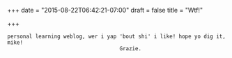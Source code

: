 +++
date = "2015-08-22T06:42:21-07:00"
draft = false
title = "Wtf!"

+++
~~~
personal learning weblog, wer i yap 'bout shi' i like! hope yo dig it, mike!
                                    Grazie.
~~~